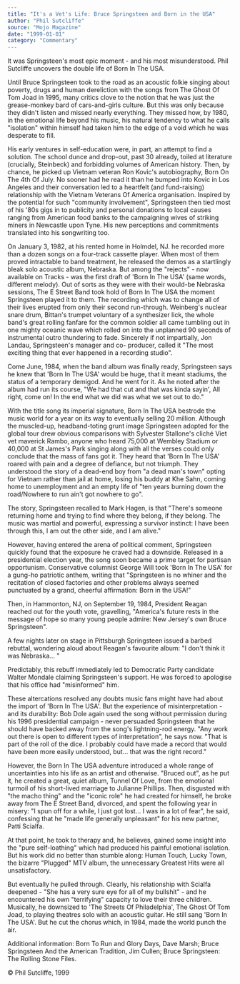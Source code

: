 ```yaml
---
title: "It's a Vet's Life: Bruce Springsteen and Born in the USA"
author: "Phil Sutcliffe"
source: "Mojo Magazine"
date: "1999-01-01"
category: "Commentary"
---
```


It was Springsteen's most epic moment - and his most misunderstood. Phil Sutcliffe uncovers the double life of Born In The USA.

Until Bruce Springsteen took to the road as an acoustic folkie singing about poverty, drugs and human dereliction with the songs from The Ghost Of Tom Joad in 1995, many critics clove to the notion that he was just the grease-monkey bard of cars-and-girls culture. But this was only because they didn't listen and missed nearly everything. They missed how, by 1980, in the emotional life beyond his music, his natural tendency to what he calls "isolation" within himself had taken him to the edge of a void which he was desperate to fill.

His early ventures in self-education were, in part, an attempt to find a solution. The school dunce and drop-out, past 30 already, toiled at literature (crucially, Steinbeck) and forbidding volumes of American history. Then, by chance, he picked up Vietnam veteran Ron Kovic's autobiography, Born On The 4th Of July. No sooner had he read it than he bumped into Kovic in Los Angeles and their conversation led to a heartfelt (and fund-raising) relationship with the Vietnam Veterans Of America organisation. Inspired by the potential for such "community involvement", Springsteen then tied most of his '80s gigs in to publicity and personal donations to local causes ranging from American food banks to the campaigning wives of striking miners in Newcastle upon Tyne. His new perceptions and commitments translated into his songwriting too.

On January 3, 1982, at his rented home in Holmdel, NJ. he recorded more than a dozen songs on a four-track cassette player. When most of them proved intractable to band treatment, he released the demos as a startlingly bleak solo acoustic album, Nebraska. But among the "rejects" - now available on Tracks - was the first draft of 'Born In The USA' (same words, different melody). Out of sorts as they were with their would-be Nebraska sessions, The E Street Band took hold of Born In The USA the moment Springsteen played it to them. The recording which was to change all of their lives erupted from only their second run-through. Weinberg's nuclear snare drum, Bittan's trumpet voluntary of a synthesizer lick, the whole band's great rolling fanfare for the common soldier all came tumbling out in one mighty oceanic wave which rolled on into the unplanned 90 seconds of instrumental outro thundering to fade. Sincerely if not impartially, Jon Landau, Springsteen's manager and co- producer, called it "The most exciting thing that ever happened in a recording studio".

Come June, 1984, when the band album was finally ready, Springsteen says he knew that 'Born In The USA' would be huge, that it meant stadiums, the status of a temporary demigod. And he went for it. As he noted after the album had run its course, "We had that cut and that was kinda sayin', All right, come on! In the end what we did was what we set out to do."

With the title song its imperial signature, Born In The USA bestrode the music world for a year on its way to eventually selling 20 million. Although the muscled-up, headband-toting grunt image Springsteen adopted for the global tour drew obvious comparisons with Sylvester Stallone's cliché Viet vet maverick Rambo, anyone who heard 75,000 at Wembley Stadium or 40,000 at St James's Park singing along with all the verses could only conclude that the mass of fans got it. They heard that 'Born In The USA' roared with pain and a degree of defiance, but not triumph. They understood the story of a dead-end boy from "a dead man's town" opting for Vietnam rather than jail at home, losing his buddy at Khe Sahn, coming home to unemployment and an empty life of "ten years burning down the road/Nowhere to run ain't got nowhere to go".

The story, Springsteen recalled to Mark Hagen, is that "There's someone returning home and trying to find where they belong, if they belong. The music was martial and powerful, expressing a survivor instinct: I have been through this, I am out the other side, and I am alive."

However, having entered the arena of political comment, Springsteen quickly found that the exposure he craved had a downside. Released in a presidential election year, the song soon became a prime target for partisan opportunism. Conservative columnist George Will took 'Born In The USA' for a gung-ho patriotic anthem, writing that "Springsteen is no whiner and the recitation of closed factories and other problems always seemed punctuated by a grand, cheerful affirmation: Born in the USA!"

Then, in Hammonton, NJ, on September 19, 1984, President Reagan reached out for the youth vote, gravelling, "America's future rests in the message of hope so many young people admire: New Jersey's own Bruce Springsteen".

A few nights later on stage in Pittsburgh Springsteen issued a barbed rebuttal, wondering aloud about Reagan's favourite album: "I don't think it was Nebraska... "

Predictably, this rebuff immediately led to Democratic Party candidate Walter Mondale claiming Springsteen's support. He was forced to apologise that his office had "misinformed" him.

These altercations resolved any doubts music fans might have had about the import of 'Born In The USA'. But the experience of misinterpretation - and its durability: Bob Dole again used the song without permission during his 1996 presidential campaign - never persuaded Springsteen that he should have backed away from the song's lightning-rod energy. "Any work out there is open to different types of interpretation", he says now. "That is part of the roll of the dice. I probably could have made a record that would have been more easily understood, but... that was the right record."

However, the Born In The USA adventure introduced a whole range of uncertainties into his life as an artist and otherwise. "Bruced out", as he put it, he created a great, quiet album, Tunnel Of Love, from the emotional turmoil of his short-lived marriage to Julianne Phillips. Then, disgusted with "the macho thing" and the "iconic role" he had created for himself, he broke away from The E Street Band, divorced, and spent the following year in misery: "I spun off for a while, I just got lost... I was in a lot of fear", he said, confessing that he "made life generally unpleasant" for his new partner, Patti Scialfa.

At that point, he took to therapy and, he believes, gained some insight into the "pure self-loathing" which had produced his painful emotional isolation. But his work did no better than stumble along: Human Touch, Lucky Town, the bizarre "Plugged" MTV album, the unnecessary Greatest Hits were all unsatisfactory.

But eventually he pulled through. Clearly, his relationship with Scialfa deepened - "She has a very sure eye for all of my bullshit" - and he encountered his own "terrifying" capacity to love their three children. Musically, he downsized to 'The Streets Of Philadelphia', The Ghost Of Tom Joad, to playing theatres solo with an acoustic guitar. He still sang 'Born In The USA'. But he cut the chorus which, in 1984, made the world punch the air.

Additional information: Born To Run and Glory Days, Dave Marsh; Bruce Springsteen And the American Tradition, Jim Cullen; Bruce Springsteen: The Rolling Stone Files.

© Phil Sutcliffe, 1999